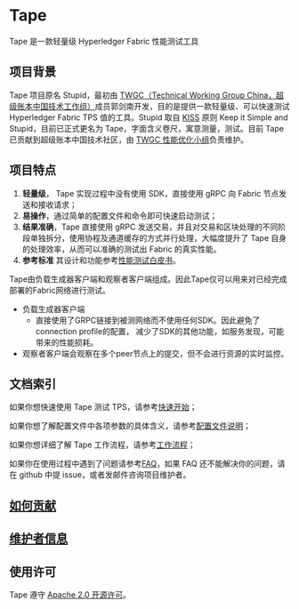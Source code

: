 # Tape
Tape 是一款轻量级 Hyperledger Fabric 性能测试工具

## 项目背景

Tape 项目原名 Stupid，最初由 [TWGC（Technical Working Group China，超级账本中国技术工作组）](https://wiki.hyperledger.org/display/TWGC)成员郭剑南开发，目的是提供一款轻量级、可以快速测试 Hyperledger Fabric TPS 值的工具。Stupid 取自 [KISS](https://en.wikipedia.org/wiki/KISS_principle) 原则 Keep it Simple and Stupid，目前已正式更名为 Tape，字面含义卷尺，寓意测量，测试。目前 Tape 已贡献到超级账本中国技术社区，由 [TWGC 性能优化小组](https://github.com/Hyperledger-TWGC/fabric-performance-wiki)负责维护。

## 项目特点

1. **轻量级**， Tape 实现过程中没有使用 SDK，直接使用 gRPC 向 Fabric 节点发送和接收请求；
2. **易操作**，通过简单的配置文件和命令即可快速启动测试；
3. **结果准确**，Tape 直接使用 gRPC 发送交易，并且对交易和区块处理的不同阶段单独拆分，使用协程及通道缓存的方式并行处理，大幅度提升了 Tape 自身的处理效率，从而可以准确的测试出 Fabric 的真实性能。
4. **参考标准** 其设计和功能参考[性能测试白皮书](https://github.com/Hyperledger-TWGC/fabric-performance-wiki/blob/master/performance-whitepaper.md)。

Tape由负载生成器客户端和观察者客户端组成。因此Tape仅可以用来对已经完成部署的Fabric网络进行测试。
- 负载生成器客户端
  - 直接使用了GRPC链接到被测网络而不使用任何SDK。因此避免了connection profile的配置， 减少了SDK的其他功能，如服务发现，可能带来的性能损耗。
- 观察者客户端会观察在多个peer节点上的提交，但不会进行资源的实时监控。

## 文档索引

如果你想快速使用 Tape 测试 TPS，请参考[快速开始](docs/gettingstarted.md)；

如果你想了解配置文件中各项参数的具体含义，请参考[配置文件说明](docs/configfile.md)；

如果你想详细了解 Tape 工作流程，请参考[工作流程](docs/workflow.md)；

如果你在使用过程中遇到了问题请参考[FAQ](https://github.com/Hyperledger-TWGC/tape/wiki/FAQ)，如果 FAQ 还不能解决你的问题，请在 github 中提 issue，或者发邮件咨询项目维护者。


## [如何贡献](CONTRIBUTING.md)

## [维护者信息](MAINTAINERS.md)

## 使用许可

Tape 遵守 [Apache 2.0 开源许可](LICENSE)。
